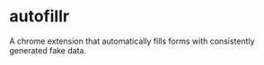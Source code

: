 # autofillr

A chrome extension that automatically fills forms with consistently generated fake data.
